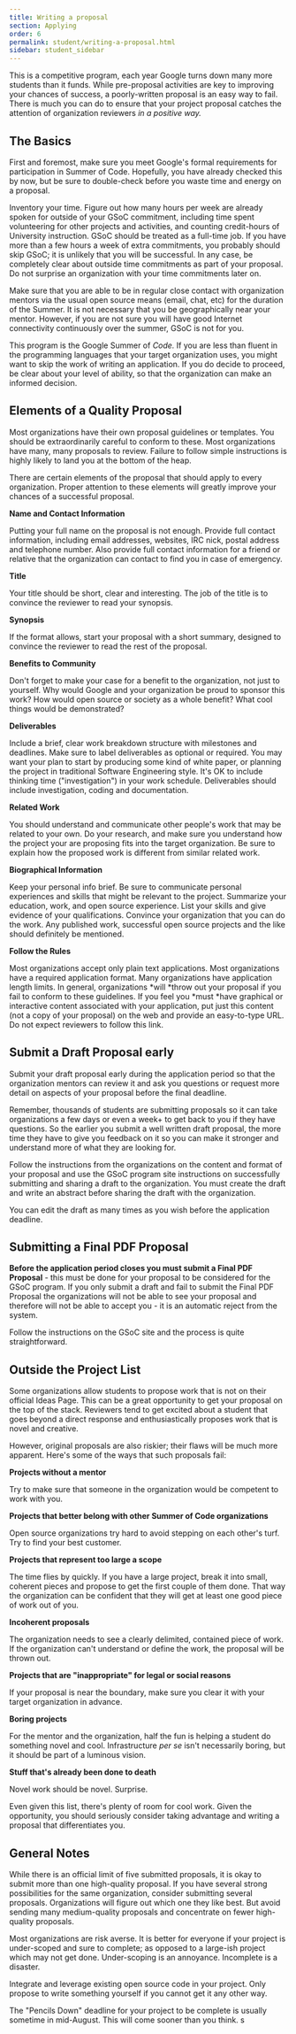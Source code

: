 ```yaml
---
title: Writing a proposal
section: Applying
order: 6
permalink: student/writing-a-proposal.html
sidebar: student_sidebar
---
```


This is a competitive program, each year Google turns down many more students than it funds. While pre-proposal activities are key to improving your chances of success, a poorly-written proposal is an easy way to fail. There is much you can do to ensure that your project proposal catches the attention of organization reviewers *in a positive way.*


## The Basics

First and foremost, make sure you meet Google's formal requirements for participation in Summer of Code. Hopefully, you have already checked this by now, but be sure to double-check before you waste time and energy on a proposal.

Inventory your time. Figure out how many hours per week are already spoken for outside of your GSoC commitment, including time spent volunteering for other projects and activities, and counting credit-hours of University instruction. GSoC should be treated as a full-time job.  If you have more than a few hours a week of extra commitments, you probably should skip GSoC; it is unlikely that you will be successful. In any case, be completely clear about outside time commitments as part of your proposal. Do not surprise an organization with your time commitments later on.

Make sure that you are able to be in regular close contact with organization mentors via the usual open source means (email, chat, etc) for the duration of the Summer. It is not necessary that you be geographically near your mentor. However, if you are not sure you will have good Internet connectivity continuously over the summer, GSoC is not for you.

This program is the Google Summer of *Code.*  If you are less than fluent in the programming languages that your target organization uses, you might want to skip the work of writing an application. If you do decide to proceed, be clear about your level of ability, so that the organization can make an informed decision.


## Elements of a Quality Proposal

Most organizations have their own proposal guidelines or templates. You should be extraordinarily careful to conform to these. Most organizations have many, many proposals to review. Failure to follow simple instructions is highly likely to land you at the bottom of the heap.

There are certain elements of the proposal that should apply to every organization. Proper attention to these elements will greatly improve your chances of a successful proposal. 

**Name and Contact Information**

Putting your full name on the proposal is not enough. Provide full contact information, including email addresses, websites, IRC nick, postal address and telephone number. Also provide full contact information for a friend or relative that the organization can contact to find you in case of emergency.

**Title**

Your title should be short, clear and interesting. The job of the title is to convince the reviewer to read your synopsis.

**Synopsis**

If the format allows, start your proposal with a short summary, designed to convince the reviewer to read the rest of the proposal.

**Benefits to Community**

Don't forget to make your case for a benefit to the organization, not just to yourself.  Why would Google and your organization be proud to sponsor this work? How would open source or society as a whole benefit? What cool things would be demonstrated?

**Deliverables**

Include a brief, clear work breakdown structure with milestones and deadlines. Make sure to label deliverables as optional or required. You may want your plan to start by producing some kind of white paper, or planning the project in traditional Software Engineering style. It's OK to include thinking time ("investigation") in your work schedule. Deliverables should include investigation, coding and documentation.

**Related Work**

You should understand and communicate other people's work that may be related to your own. Do your research, and make sure you understand how the project your are proposing fits into the target organization. Be sure to explain how the proposed work is different from similar related work.

**Biographical Information**

Keep your personal info brief. Be sure to communicate personal experiences and skills that might be relevant to the project. Summarize your education, work, and open source experience. List your skills and give evidence of your qualifications. Convince your organization that you can do the work. Any published work, successful open source projects and the like should definitely be mentioned.

**Follow the Rules**

Most organizations accept only plain text applications. Most organizations have a required application format. Many organizations have application length limits. In general, organizations *will *throw out your proposal if you fail to conform to these guidelines. If you feel you *must *have graphical or interactive content associated with your application, put just this content (not a copy of your proposal) on the web and provide an easy-to-type URL. Do not expect reviewers to follow this link.


## Submit a Draft Proposal early

Submit your draft proposal early during the application period so that the organization mentors can review it and ask you questions or request more detail on aspects of your proposal before the final deadline.

Remember, thousands of students are submitting proposals so it can take organizations a few days or even a week+ to get back to you if they have questions. So the earlier you submit a well written draft proposal, the more time they have to give you feedback on it so you can make it stronger and understand more of what they are looking for.

Follow the instructions from the organizations on the content and format of your proposal and use the GSoC program site instructions on successfully submitting and sharing a draft to the organization. You must create the draft and write an abstract before sharing the draft with the organization.

You can edit the draft as many times as you wish before the application deadline. 


## Submitting a Final PDF Proposal

**Before the application period closes you must submit a Final PDF Proposal** - this must be done for your proposal to be considered for the GSoC program. If you only submit a draft and fail to submit the Final PDF Proposal the organizations will not be able to see your proposal and therefore will not be able to accept you - it is an automatic reject from the system.

Follow the instructions on the GSoC site and the process is quite straightforward.


## Outside the Project List 

Some organizations allow students to propose work that is not on their official Ideas Page. This can be a great opportunity to get your proposal on the top of the stack. Reviewers tend to get excited about a student that goes beyond a direct response and enthusiastically proposes work that is novel and creative.

However, original proposals are also riskier; their flaws will be much more apparent. Here's some of the ways that such proposals fail:

**Projects without a mentor**

Try to make sure that someone in the organization would be competent to work with you.

**Projects that better belong with other Summer of Code organizations**

Open source organizations try hard to avoid stepping on each other's turf. Try to find your best customer.

**Projects that represent too large a scope**

The time flies by quickly. If you have a large project, break it into small, coherent pieces and propose to get the first couple of them done. That way the organization can be confident that they will get at least one good piece of work out of you.

**Incoherent proposals**

The organization needs to see a clearly delimited, contained piece of work. If the organization can't understand or define the work, the proposal will be thrown out.

**Projects that are "inappropriate" for legal or social reasons**

If your proposal is near the boundary, make sure you clear it with your target organization in advance.

**Boring projects**

For the mentor and the organization, half the fun is helping a student do something novel and cool. Infrastructure *per se* isn't necessarily boring, but it should be part of a luminous vision.

**Stuff that's already been done to death**

Novel work should be novel. Surprise.

Even given this list, there's plenty of room for cool work. Given the opportunity, you should seriously consider taking advantage and writing a proposal that differentiates you.


## General Notes

While there is an official limit of five submitted proposals, it is okay to submit more than one high-quality proposal. If you have several strong possibilities for the same organization, consider submitting several proposals. Organizations will figure out which one they like best. But avoid sending many medium-quality proposals and concentrate on fewer high-quality proposals.

Most organizations are risk averse. It is better for everyone if your project is under-scoped and sure to complete; as opposed to a large-ish project which may not get done. Under-scoping is an annoyance. Incomplete is a disaster.

Integrate and leverage existing open source code in your project. Only propose to write something yourself if you cannot get it any other way.

The "Pencils Down" deadline for your project to be complete is usually sometime in mid-August. This will come sooner than you think.
s

